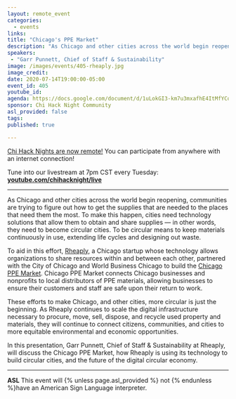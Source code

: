 ```yaml
---
layout: remote_event
categories:
  - events
links: 
title: "Chicago's PPE Market"
description: "As Chicago and other cities across the world begin reopening, communities are trying to figure out how to get the supplies that are needed to the places that need them the most. Chicago PPE Market connects Chicago businesses and nonprofits to local distributors of PPE materials, allowing businesses to ensure their customers and staff are safe upon their return to work."
speakers:
 - "Garr Punnett, Chief of Staff & Sustainability"
image: /images/events/405-rheaply.jpg
image_credit:
date: 2020-07-14T19:00:00-05:00
event_id: 405
youtube_id: 
agenda: https://docs.google.com/document/d/1uLokGI3-km7u3mxafhE4ItMfYCoi7YDbfydLPF8_uYI/edit?usp=sharing
sponsor: Chi Hack Night Community
asl_provided: false
tags: 
published: true

---
```


[Chi Hack Nights are now remote!](/blog/2020/03/16/chi-hack-night-going-remote.html) You can participate from anywhere with an internet connection!

Tune into our livestream at 7pm CST every Tuesday: **[youtube.com/chihacknight/live](https://youtube.com/chihacknight/live)**

---

As Chicago and other cities across the world begin reopening, communities are trying to figure out how to get the supplies that are needed to the places that need them the most. To make this happen, cities need technology solutions that allow them to obtain and share supplies — in other words, they need to become circular cities. To be circular means to keep materials continuously in use, extending life cycles and designing out waste. 

To aid in this effort, [Rheaply](https://www.rheaply.com/), a Chicago startup whose technology allows organizations to share resources within and between each other, partnered with the City of Chicago and World Business Chicago to build the [Chicago PPE Market](https://www.chicagoppemarket.com/). Chicago PPE Market connects Chicago businesses and nonprofits to local distributors of PPE materials, allowing businesses to ensure their customers and staff are safe upon their return to work.

These efforts to make Chicago, and other cities, more circular is just the beginning. As Rheaply continues to scale the digital infrastructure necessary to procure, move, sell, dispose, and recycle used property and materials, they will continue to connect citizens, communities, and cities to more equitable environmental and economic opportunities.

In this presentation, Garr Punnett, Chief of Staff & Sustainability at Rheaply, will discuss the Chicago PPE Market, how Rheaply is using its technology to build circular cities, and the future of the digital circular economy.

---

**ASL** This event will {% unless page.asl_provided %} not {% endunless %}have an American Sign Language interpreter.
